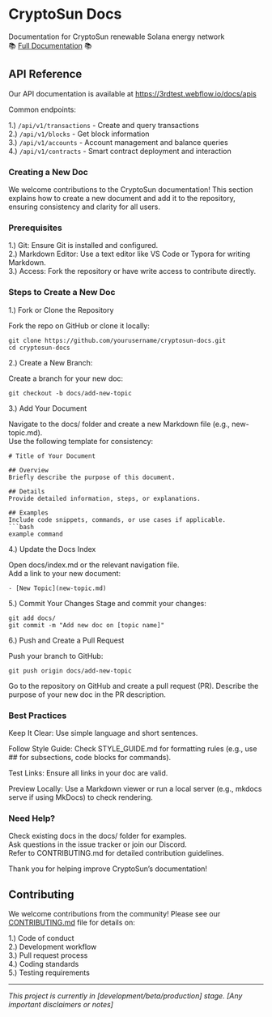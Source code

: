 # CryptoSun Docs
Documentation for CryptoSun renewable Solana energy network <br>
📚 <a href="https://3rdtest.webflow.io/docs/getting-started">Full Documentation</a> 📚


## API Reference

Our API documentation is available at <a>https://3rdtest.webflow.io/docs/apis</a>

Common endpoints:

1.) `/api/v1/transactions` - Create and query transactions <br>
2.) `/api/v1/blocks` - Get block information <br>
3.) `/api/v1/accounts` - Account management and balance queries <br>
4.) `/api/v1/contracts` - Smart contract deployment and interaction


### Creating a New Doc

We welcome contributions to the CryptoSun documentation! This section explains how to create a new document and add it to the repository, ensuring consistency and clarity for all users.

### Prerequisites

1.) Git: Ensure Git is installed and configured. <br>
2.) Markdown Editor: Use a text editor like VS Code or Typora for writing Markdown. <br>
3.) Access: Fork the repository or have write access to contribute directly. <br>

### Steps to Create a New Doc

1.) Fork or Clone the Repository <br>

Fork the repo on GitHub or clone it locally:
  
    git clone https://github.com/yourusername/cryptosun-docs.git
    cd cryptosun-docs

2.) Create a New Branch:

Create a branch for your new doc:

    git checkout -b docs/add-new-topic

3.) Add Your Document

Navigate to the docs/ folder and create a new Markdown file (e.g., new-topic.md). <br>
Use the following template for consistency:

    # Title of Your Document
    
    ## Overview
    Briefly describe the purpose of this document.
    
    ## Details
    Provide detailed information, steps, or explanations.
    
    ## Examples
    Include code snippets, commands, or use cases if applicable.
    ```bash
    example command


4.) Update the Docs Index

Open docs/index.md or the relevant navigation file. <br>
Add a link to your new document:

    - [New Topic](new-topic.md)

5.) Commit Your Changes
Stage and commit your changes:

    git add docs/
    git commit -m "Add new doc on [topic name]"


6.) Push and Create a Pull Request

Push your branch to GitHub:

    git push origin docs/add-new-topic

Go to the repository on GitHub and create a pull request (PR). Describe the purpose of your new doc in the PR description.

### Best Practices

Keep It Clear: Use simple language and short sentences. <br>

Follow Style Guide: Check STYLE_GUIDE.md for formatting rules (e.g., use ## for subsections, code blocks for commands). <br>

Test Links: Ensure all links in your doc are valid. <br>

Preview Locally: Use a Markdown viewer or run a local server (e.g., mkdocs serve if using MkDocs) to check rendering. <br>

### Need Help?

Check existing docs in the docs/ folder for examples. <br>
Ask questions in the issue tracker or join our Discord. <br>
Refer to CONTRIBUTING.md for detailed contribution guidelines. <br>

Thank you for helping improve CryptoSun’s documentation!

## Contributing

We welcome contributions from the community! Please see our [CONTRIBUTING.md](CONTRIBUTING.md) file for details on:

1.) Code of conduct <br>
2.) Development workflow <br>
3.) Pull request process <br>
4.) Coding standards <br>
5.) Testing requirements

---

*This project is currently in [development/beta/production] stage. [Any important disclaimers or notes]*


